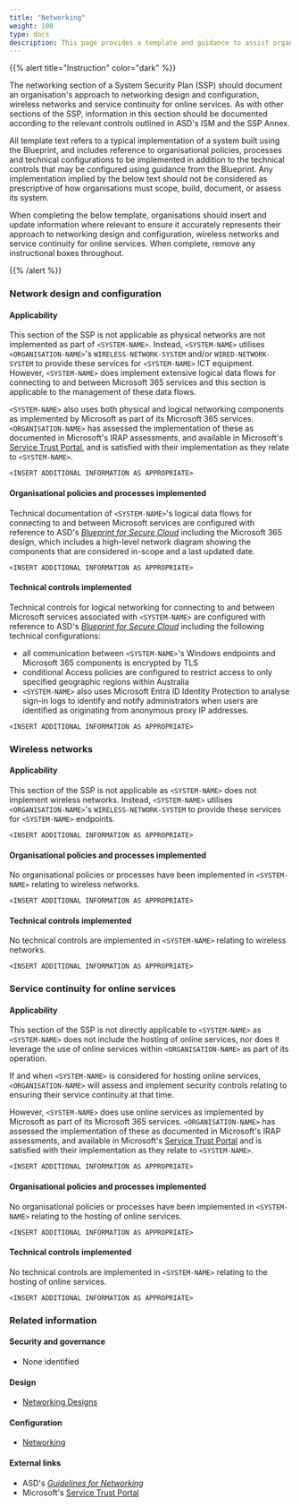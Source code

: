 ```yaml
---
title: "Networking"
weight: 100
type: docs
description: This page provides a template and guidance to assist organisations in documenting their approach to networking design and configuration, wireless networks and service continuity for online services associated with their system(s) built on ASD's Blueprint for Secure Cloud.
---
```


{{% alert title="Instruction" color="dark" %}}

The networking section of a System Security Plan (SSP) should document an organisation's approach to networking design and configuration, wireless networks and service continuity for online services. As with other sections of the SSP, information in this section should be documented according to the relevant controls outlined in ASD's ISM and the SSP Annex.

All template text refers to a typical implementation of a system built using the Blueprint, and includes reference to organisational policies, processes and technical configurations to be implemented in addition to the technical controls that may be configured using guidance from the Blueprint. Any implementation implied by the below text should not be considered as prescriptive of how organisations must scope, build, document, or assess its system.

When completing the below template, organisations should insert and update information where relevant to ensure it accurately represents their approach to networking design and configuration, wireless networks and service continuity for online services. When complete, remove any instructional boxes throughout.

{{% /alert %}}

### Network design and configuration

#### Applicability

This section of the SSP is not applicable as physical networks are not implemented as part of `<SYSTEM-NAME>`. Instead, `<SYSTEM-NAME>` utilises `<ORGANISATION-NAME>`'s `WIRELESS-NETWORK-SYSTEM` and/or `WIRED-NETWORK-SYSTEM` to provide these services for `<SYSTEM-NAME>` ICT equipment. However, `<SYSTEM-NAME>` does implement extensive logical data flows for connecting to and between Microsoft 365 services and this section is applicable to the management of these data flows.

`<SYSTEM-NAME>` also uses both physical and logical networking components as implemented by Microsoft as part of its Microsoft 365 services. `<ORGANISATION-NAME>` has assessed the implementation of these as documented in Microsoft's IRAP assessments, and available in Microsoft's [Service Trust Portal](https://servicetrust.microsoft.com), and is satisfied with their implementation as they relate to `<SYSTEM-NAME>`.

`<INSERT ADDITIONAL INFORMATION AS APPROPRIATE>`

#### Organisational policies and processes implemented

Technical documentation of `<SYSTEM-NAME>`'s logical data flows for connecting to and between Microsoft services are configured with reference to ASD's [_Blueprint for Secure Cloud_](https://blueprint.asd.gov.au) including the Microsoft 365 design, which includes a high-level network diagram showing the components that are considered in-scope and a last updated date.

`<INSERT ADDITIONAL INFORMATION AS APPROPRIATE>`

#### Technical controls implemented

Technical controls for logical networking for connecting to and between Microsoft services associated with `<SYSTEM-NAME>` are configured with reference to ASD's [_Blueprint for Secure Cloud_](https://blueprint.asd.gov.au) including the following technical configurations:

- all communication between `<SYSTEM-NAME>`'s Windows endpoints and Microsoft 365 components is encrypted by TLS
- conditional Access policies are configured to restrict access to only specified geographic regions within Australia
- `<SYSTEM-NAME>` also uses Microsoft Entra ID Identity Protection to analyse sign-in logs to identify and notify administrators when users are identified as originating from anonymous proxy IP addresses.

`<INSERT ADDITIONAL INFORMATION AS APPROPRIATE>`

### Wireless networks

#### Applicability

This section of the SSP is not applicable as `<SYSTEM-NAME>` does not implement wireless networks. Instead, `<SYSTEM-NAME>` utilises `<ORGANISATION-NAME>`'s `WIRELESS-NETWORK-SYSTEM` to provide these services for `<SYSTEM-NAME>` endpoints.

`<INSERT ADDITIONAL INFORMATION AS APPROPRIATE>`

#### Organisational policies and processes implemented

No organisational policies or processes have been implemented in `<SYSTEM-NAME>` relating to wireless networks.

`<INSERT ADDITIONAL INFORMATION AS APPROPRIATE>`

#### Technical controls implemented

No technical controls are implemented in `<SYSTEM-NAME>` relating to wireless networks.

`<INSERT ADDITIONAL INFORMATION AS APPROPRIATE>`

### Service continuity for online services

#### Applicability

This section of the SSP is not directly applicable to `<SYSTEM-NAME>` as `<SYSTEM-NAME>` does not include the hosting of online services, nor does it leverage the use of online services within `<ORGANISATION-NAME>` as part of its operation.

If and when `<SYSTEM-NAME>` is considered for hosting online services, `<ORGANISATION-NAME>` will assess and implement security controls relating to ensuring their service continuity at that time.

However, `<SYSTEM-NAME>` does use online services as implemented by Microsoft as part of its Microsoft 365 services. `<ORGANISATION-NAME>` has assessed the implementation of these as documented in Microsoft's IRAP assessments, and available in Microsoft's [Service Trust Portal](https://servicetrust.microsoft.com) and is satisfied with their implementation as they relate to `<SYSTEM-NAME>`.

`<INSERT ADDITIONAL INFORMATION AS APPROPRIATE>`

#### Organisational policies and processes implemented

No organisational policies or processes have been implemented in `<SYSTEM-NAME>` relating to the hosting of online services.

`<INSERT ADDITIONAL INFORMATION AS APPROPRIATE>`

#### Technical controls implemented

No technical controls are implemented in `<SYSTEM-NAME>` relating to the hosting of online services.

`<INSERT ADDITIONAL INFORMATION AS APPROPRIATE>`

### Related information

#### Security and governance

- None identified

#### Design

- [Networking Designs ](/design/endpoints/windows/configuration/networking)

#### Configuration

- [Networking ](/configuration/networking)

#### External links

- ASD's [_Guidelines for Networking_](https://www.cyber.gov.au/resources-business-and-government/essential-cyber-security/ism/cyber-security-guidelines/guidelines-networking)
- Microsoft's [Service Trust Portal](https://servicetrust.microsoft.com)
